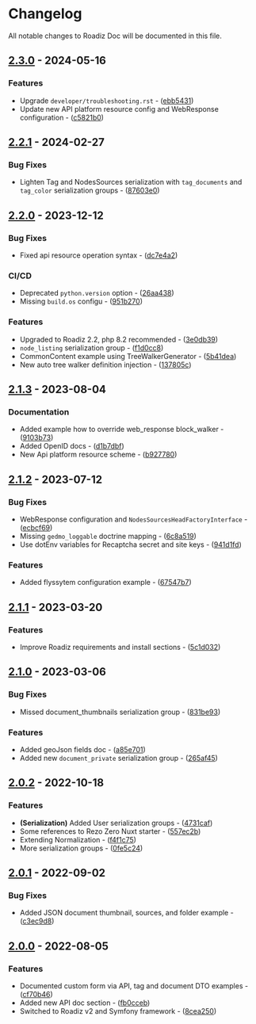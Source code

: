 # Changelog

All notable changes to Roadiz Doc will be documented in this file.

## [2.3.0](https://github.com/roadiz/docs/compare/v2.2.1...v2.3.0) - 2024-05-16

### Features

- Upgrade `developer/troubleshooting.rst` - ([ebb5431](https://github.com/roadiz/docs/commit/ebb5431ce7ffcfe626e024bd6039f244e7dc67fd))
- Update new API platform resource config and WebResponse configuration - ([c5821b0](https://github.com/roadiz/docs/commit/c5821b0a96671dc3ef9d960a79aad5e42ffac643))

## [2.2.1](https://github.com/roadiz/docs/compare/v2.2.0...v2.2.1) - 2024-02-27

### Bug Fixes

- Lighten Tag and NodesSources serialization with `tag_documents` and `tag_color` serialization groups - ([87603e0](https://github.com/roadiz/docs/commit/87603e0c70ce8488d020860d6049e6f42cdd73bf))

## [2.2.0](https://github.com/roadiz/docs/compare/v2.1.3...v2.2.0) - 2023-12-12

### Bug Fixes

- Fixed api resource operation syntax - ([dc7e4a2](https://github.com/roadiz/docs/commit/dc7e4a2228f8f5a7d23a19c970e5f9b8d9fa72ce))

### CI/CD

- Deprecated `python.version` option - ([26aa438](https://github.com/roadiz/docs/commit/26aa438d3c30b2462394be5f3bac07cd0950e5a4))
- Missing `build.os` configu - ([951b270](https://github.com/roadiz/docs/commit/951b270ad4375d9ef3375607ab83bdf706b51a7c))

### Features

- Upgraded to Roadiz 2.2, php 8.2 recommended - ([3e0db39](https://github.com/roadiz/docs/commit/3e0db39fd1275cfd6f81941eea008af7441775f6))
- `node_listing` serialization group - ([f1d0cc8](https://github.com/roadiz/docs/commit/f1d0cc8e76936ce418ed85df94913b7fe6d6c3bd))
- CommonContent example using TreeWalkerGenerator - ([5b41dea](https://github.com/roadiz/docs/commit/5b41dea712541b218992892ef2e73ccf02db8e89))
- New auto tree walker definition injection - ([137805c](https://github.com/roadiz/docs/commit/137805c61e41d498e634767caf5c1037196a03e0))

## [2.1.3](https://github.com/roadiz/docs/compare/v2.1.2...v2.1.3) - 2023-08-04

### Documentation

- Added  example how to override web_response block_walker - ([9103b73](https://github.com/roadiz/docs/commit/9103b735d4eca4cc4a3c4354e0f4efd1658fb7f9))
- Added OpenID docs - ([d1b7dbf](https://github.com/roadiz/docs/commit/d1b7dbf8ef531dbd477f73394f7861ff751dade8))
- New Api platform resource scheme - ([b927780](https://github.com/roadiz/docs/commit/b927780c2049f3260aada41474cc805f1f17edc9))

## [2.1.2](https://github.com/roadiz/docs/compare/v2.1.1...v2.1.2) - 2023-07-12

### Bug Fixes

- WebResponse configuration and `NodesSourcesHeadFactoryInterface` - ([ecbcf69](https://github.com/roadiz/docs/commit/ecbcf699a98de998f1d9bdd34a584adf44abdab9))
- Missing `gedmo_loggable` doctrine mapping - ([6c8a519](https://github.com/roadiz/docs/commit/6c8a519e0deb1c3536ff7c3e31ca8301c506c14c))
- Use dotEnv variables for Recaptcha secret and site keys - ([941d1fd](https://github.com/roadiz/docs/commit/941d1fd100b62356c517e5bab6a9d51fe5d06abb))

### Features

- Added flyssytem configuration example - ([67547b7](https://github.com/roadiz/docs/commit/67547b71790690c92f1824efb5c48c157a7d99ef))

## [2.1.1](https://github.com/roadiz/docs/compare/v2.1.0...v2.1.1) - 2023-03-20

### Features

- Improve Roadiz  requirements and install sections - ([5c1d032](https://github.com/roadiz/docs/commit/5c1d032de5a485e9838b515c17857ea5176f3634))

## [2.1.0](https://github.com/roadiz/docs/compare/v2.0.2...v2.1.0) - 2023-03-06

### Bug Fixes

- Missed document_thumbnails serialization group - ([831be93](https://github.com/roadiz/docs/commit/831be93f885f7868e26865b086e2666e3e075c0e))

### Features

- Added geoJson fields doc - ([a85e701](https://github.com/roadiz/docs/commit/a85e701cc0a3c6c8ee4801ffd41fde545074365d))
- Added new `document_private` serialization group - ([265af45](https://github.com/roadiz/docs/commit/265af45c9f6ff37f728de51cc7ba8a8b9a6b3c14))

## [2.0.2](https://github.com/roadiz/docs/compare/v2.0.1...v2.0.2) - 2022-10-18

### Features

- **(Serialization)** Added User serialization groups - ([4731caf](https://github.com/roadiz/docs/commit/4731caf4c19c1d8aaa9a280ff6f5a9c3abe57b80))
- Some references to Rezo Zero Nuxt starter - ([557ec2b](https://github.com/roadiz/docs/commit/557ec2b72fa2538788c113102e07ba35e266fa38))
- Extending Normalization - ([f4f1c75](https://github.com/roadiz/docs/commit/f4f1c7513f4f248f71d389df7aa92c91e95c198f))
- More serialization groups - ([0fe5c24](https://github.com/roadiz/docs/commit/0fe5c240b042ebb721ecc9de6ba7a70c9070908b))

## [2.0.1](https://github.com/roadiz/docs/compare/v2.0.0...v2.0.1) - 2022-09-02

### Bug Fixes

- Added JSON document thumbnail, sources, and folder example - ([c3ec9d8](https://github.com/roadiz/docs/commit/c3ec9d8fd59199f928197a911b559f390ce5b975))

## [2.0.0](https://github.com/roadiz/docs/compare/v1.7.0...v2.0.0) - 2022-08-05

### Features

- Documented custom form via API, tag and document DTO examples - ([cf70b46](https://github.com/roadiz/docs/commit/cf70b460996334892108fea82df1a59e15147c53))
- Added new API doc section - ([fb0cceb](https://github.com/roadiz/docs/commit/fb0ccebcfdacbc22ca0210ea16c44d39d87d811e))
- Switched to Roadiz v2 and Symfony framework - ([8cea250](https://github.com/roadiz/docs/commit/8cea250060d86ca406c93904f1e6d669646276b1))

<!-- generated by git-cliff -->
